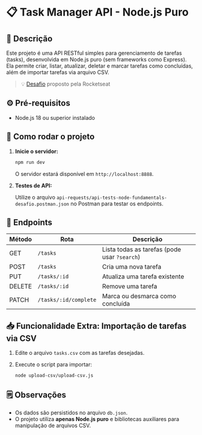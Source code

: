 # 📋 Task Manager API - Node.js Puro

## 📝 Descrição

Este projeto é uma API RESTful simples para gerenciamento de tarefas (tasks), desenvolvida em Node.js puro (sem frameworks como Express).  
Ela permite criar, listar, atualizar, deletar e marcar tarefas como concluídas, além de importar tarefas via arquivo CSV.
> 💡 [Desafio](https://efficient-sloth-d85.notion.site/Desafio-01-2d48608f47644519a408b438b52d913f#a84cd8faa00c4e98b168da4cc21e69d2) proposto pela Rocketseat


## ⚙️ Pré-requisitos

- Node.js 18 ou superior instalado

## 🚀 Como rodar o projeto

1. **Inicie o servidor:**

   ```sh
   npm run dev
   ```
   O servidor estará disponível em `http://localhost:8888`.

2. **Testes de API:**

   Utilize o arquivo `api-requests/api-tests-node-fundamentals-desafio.postman.json` no Postman para testar os endpoints.


## 📌 Endpoints

| Método | Rota                  | Descrição                                    |
| ------ | --------------------- | -------------------------------------------- |
| GET    | `/tasks`              | Lista todas as tarefas (pode usar `?search`) |
| POST   | `/tasks`              | Cria uma nova tarefa                         |
| PUT    | `/tasks/:id`          | Atualiza uma tarefa existente                |
| DELETE | `/tasks/:id`          | Remove uma tarefa                            |
| PATCH  | `/tasks/:id/complete` | Marca ou desmarca como concluída             |

## 📥 Funcionalidade Extra: Importação de tarefas via CSV

1. Edite o arquivo `tasks.csv` com as tarefas desejadas.
2. Execute o script para importar:

   ```sh
   node upload-csv/upload-csv.js
   ```


## 🗒️ Observações

* Os dados são persistidos no arquivo `db.json`.
* O projeto utiliza **apenas Node.js puro** e bibliotecas auxiliares para manipulação de arquivos CSV.
